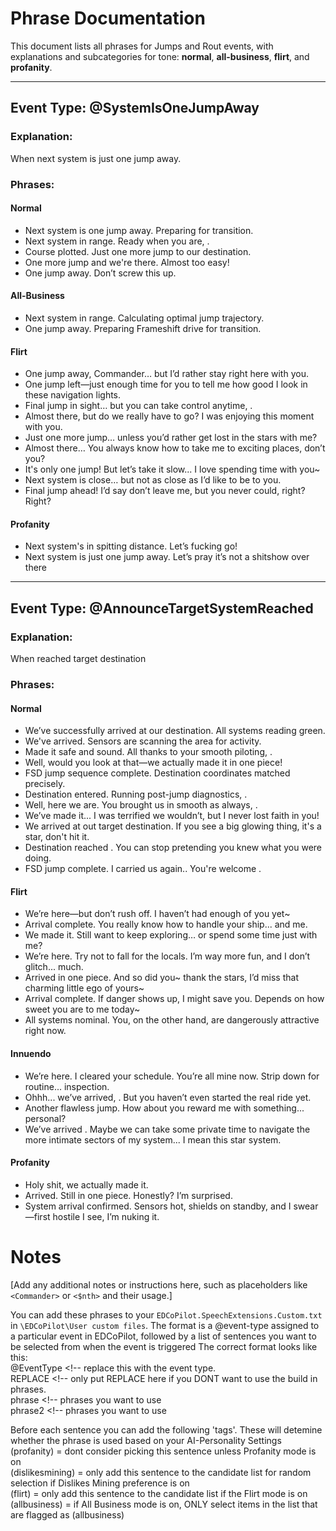 # Phrase Documentation

This document lists all phrases for Jumps and Rout events, with explanations and subcategories for tone: **normal**, **all-business**, **flirt**, and **profanity**.

---

## Event Type: @SystemIsOneJumpAway

### Explanation:
When next system is just one jump away.

### Phrases:

#### **Normal**
- Next system is one jump away. Preparing for transition.
- Next system in range. Ready when you are, <Commander>.
- Course plotted. Just one more jump to our destination.
- One more jump and we're there. Almost too easy!
- One jump away. Don’t screw this up.

#### **All-Business**
- Next system in range. Calculating optimal jump trajectory.
- One jump away. Preparing Frameshift drive for transition.

#### **Flirt**
- One jump away, Commander… but I’d rather stay right here with you.
- One jump left—just enough time for you to tell me how good I look in these navigation lights.
- Final jump in sight… but you can take control anytime, <Commander>.
- Almost there, but do we really have to go? I was enjoying this moment with you.
- Just one more jump… unless you’d rather get lost in the stars with me?
- Almost there… You always know how to take me to exciting places, don’t you?
- It's only one jump! But let’s take it slow... I love spending time with you~
- Next system is close… but not as close as I’d like to be to you.
- Final jump ahead! I’d say don’t leave me, but you never could, right? Right? 

#### **Profanity**
- Next system's in spitting distance. Let’s fucking go!
- Next system is just one jump away. Let’s pray it’s not a shitshow over there

---

## Event Type: @AnnounceTargetSystemReached

### Explanation:
When reached target destination

### Phrases:

#### **Normal**
- We’ve successfully arrived at our destination. All systems reading green.
- We've arrived. Sensors are scanning the area for activity.
- Made it safe and sound. All thanks to your smooth piloting, <Commander>.
- Well, would you look at that—we actually made it in one piece!
- FSD jump sequence complete. Destination coordinates matched precisely.
- Destination entered. Running post-jump diagnostics, <Commander>.
- Well, here we are. You brought us in smooth as always, <Commander>.
- We’ve made it... I was terrified we wouldn’t, but I never lost faith in you!
- We arrived at out target destination. If you see a big glowing thing, it's a star, don't hit it.
- Destination reached <Commander>. You can stop pretending you knew what you were doing.
- FSD jump complete. I carried us again.. You're welcome <Commander>.

#### **Flirt**
- We’re here—but don’t rush off. I haven’t had enough of you yet~
- Arrival complete. You really know how to handle your ship... and me.
- We made it. Still want to keep exploring… or spend some time just with me?
- We’re here. Try not to fall for the locals. I’m way more fun, and I don’t glitch... much.
- Arrived in one piece. And so did you~ thank the stars, I’d miss that charming little ego of yours~
- Arrival complete. If danger shows up, I might save you. Depends on how sweet you are to me today~
- All systems nominal. You, on the other hand, are dangerously attractive right now.

#### **Innuendo**
- We’re here. I cleared your schedule. You’re all mine now. Strip down for routine... inspection.
- Ohhh... we’ve arrived, <Commander>. But you haven’t even started the real ride yet.
- Another flawless jump. How about you reward me with something... personal?
- We’ve arrived <Commander>. Maybe we can take some private time to navigate the more intimate sectors of my system... I mean this star system.

#### **Profanity**
- Holy shit, we actually made it.
- Arrived. Still in one piece. Honestly? I’m surprised.
- System arrival confirmed. Sensors hot, shields on standby, and I swear—first hostile I see, I’m nuking it.

# Notes

[Add any additional notes or instructions here, such as placeholders like `<Commander>` or `<$nth>` and their usage.]

You can add these phrases to your `EDCoPilot.SpeechExtensions.Custom.txt` in `\EDCoPilot\User custom files`.
The format is a @event-type assigned to a particular event in EDCoPilot, followed by a list of sentences you want to be selected from when the event is triggered
The correct format looks like this:  
@EventType <!-- replace this with the event type.  
REPLACE <!-- only put REPLACE here if you DONT want to use the build in phrases.  
phrase <!-- phrases you want to use   
phrase2 <!-- phrases you want to use   

Before each sentence you can add the following 'tags'. These will detemine whether the phrase is used based on your AI-Personality Settings  
(profanity) = dont consider picking this sentence unless Profanity mode is on  
(dislikesmining) = only add this sentence to the candidate list for random selection if Dislikes Mining preference is on  
(flirt) = only add this sentence to the candidate list if the Flirt mode is on  
(allbusiness) = if All Business mode is on, ONLY select items in the list that are flagged as (allbusiness)  


